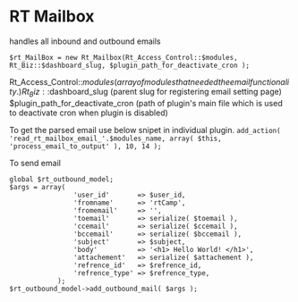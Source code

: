 RT Mailbox
==========

handles  all inbound and outbound emails


```
$rt_MailBox = new Rt_Mailbox(Rt_Access_Control::$modules, Rt_Biz::$dashboard_slug, $plugin_path_for_deactivate_cron );
```
Rt_Access_Control::$modules (array of modules that needed the email functionality.)
Rt_Biz::$dashboard_slug (parent slug for registering email setting page)
$plugin_path_for_deactivate_cron (path of plugin's main file which is used to deactivate cron when plugin is disabled)


To get the parsed email use below snipet in individual plugin.
`add_action( 'read_rt_mailbox_email_'.$modules_name, array( $this, 'process_email_to_output' ), 10, 14 );`


To send email
```
global $rt_outbound_model;
$args = array(
				'user_id'       => $user_id,
				'fromname'      => 'rtCamp',
				'fromemail'     => '',
				'toemail'       => serialize( $toemail ),
				'ccemail'       => serialize( $ccemail ),
				'bccemail'      => serialize( $bccemail ),
				'subject'       => $subject,
				'body'          => '<h1> Hello World! </h1>',
				'attachement'   => serialize( $attachement ),
				'refrence_id'   => $refrence_id,
				'refrence_type' => $refrence_type,
			);
$rt_outbound_model->add_outbound_mail( $args );

```
